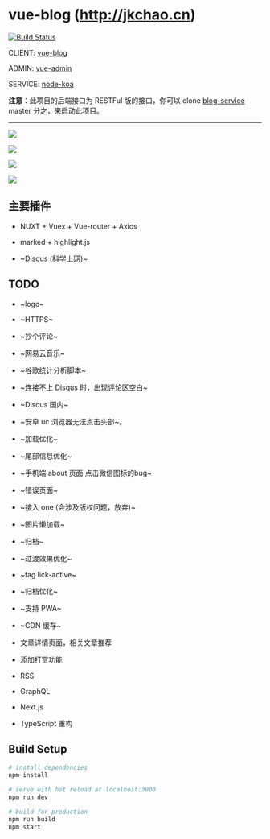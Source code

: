 # vue-blog (http://jkchao.cn)

[![Build Status](https://travis-ci.org/jkchao/blog-front.svg?branch=v2.0)](https://travis-ci.org/jkchao/blog-front)

CLIENT: [vue-blog](https://github.com/jkchao/vue-blog)

ADMIN: [vue-admin](https://github.com/jkchao/vue-admin)

SERVICE: [node-koa](https://github.com/jkchao/node-koa)

**注意**：此项目的后端接口为 RESTFul 版的接口，你可以 clone [blog-service](https://github.com/jkchao/blog-service/tree/master) master 分之，来启动此项目。

---

![](https://static.jkchao.cn/f3.png)

![](https://static.jkchao.cnf1.png)

![](https://static.jkchao.cnf4.png)

![](https://static.jkchao.cnf2.png)



## 主要插件

 - NUXT + Vuex + Vue-router + Axios

 - marked + highlight.js
 
 - ~Disqus (科学上网)~

 
## TODO

- ~logo~

- ~HTTPS~

- ~抄个评论~

- ~网易云音乐~

- ~谷歌统计分析脚本~

- ~连接不上 Disqus 时，出现评论区空白~

- ~Disqus 国内~

- ~安卓 uc 浏览器无法点击头部~。

- ~加载优化~

- ~尾部信息优化~

- ~手机端 about 页面 点击微信图标的bug~

- ~错误页面~

- ~接入 one (会涉及版权问题，放弃)~

- ~图片懒加载~

- ~归档~

- ~过渡效果优化~

- ~tag lick-active~

- ~归档优化~

- ~支持 PWA~

- ~CDN 缓存~

- 文章详情页面，相关文章推荐

- 添加打赏功能

- RSS

- GraphQL

- Next.js

- TypeScript 重构

## Build Setup

``` bash
# install dependencies
npm install

# serve with hot reload at localhost:3000
npm run dev

# build for production
npm run build
npm start

```




